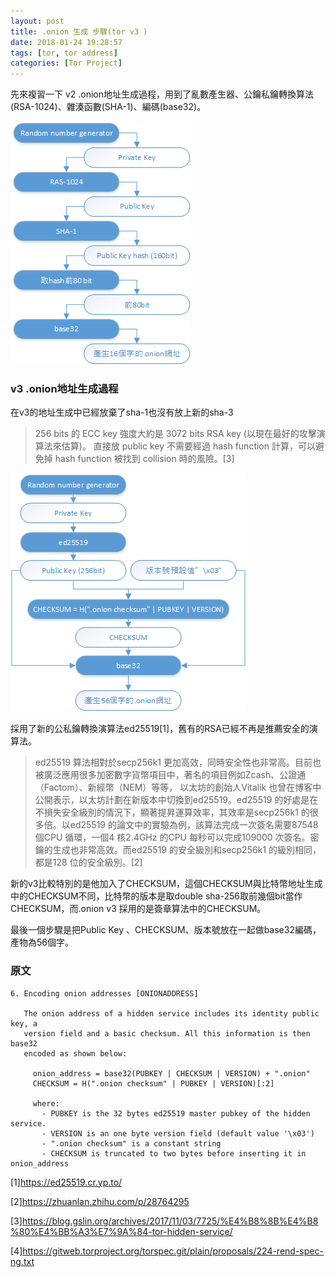 ```yaml
---
layout: post
title: .onion 生成 步驟(tor v3 )
date: 2018-01-24 19:28:57
tags: [tor, tor address]
categories: [Tor Project]
---
```


先來複習一下 v2 .onion地址生成過程，用到了亂數產生器、公鑰私鑰轉換算法(RSA-1024)、雜湊函數(SHA-1)、編碼(base32)。

![v2 .onion地址生成過程](/image/tor14.png)

### v3 .onion地址生成過程

在v3的地址生成中已經放棄了sha-1也沒有放上新的sha-3

> 256 bits 的 ECC key 強度大約是 3072 bits RSA key (以現在最好的攻擊演算法來估算)。
> 直接放 public key 不需要經過 hash function 計算，可以避免掉 hash function 被找到 collision 時的風險。[3]

<!-- more --> 

![v3 .onion地址生成過程](/image/tor16.png)

採用了新的公私鑰轉換演算法ed25519[1]，舊有的RSA已經不再是推薦安全的演算法。

>ed25519 算法相對於secp256k1 更加高效，同時安全性也非常高。目前也被廣泛應用很多加密數字貨幣項目中，著名的項目例如Zcash、公證通（Factom）、新經幣（NEM）等等， 以太坊的創始人Vitalik 也曾在博客中公開表示，以太坊計劃在新版本中切換到ed25519。ed25519 的好處是在不損失安全級別的情況下，顯著提昇運算效率，其效率是secp256k1 的很多倍。以ed25519 的論文中的實驗為例，該算法完成一次簽名需要87548 個CPU 循環，一個4 核2.4GHz 的CPU 每秒可以完成109000 次簽名。密鑰的生成也非常高效。而ed25519 的安全級別和secp256k1 的級別相同，都是128 位的安全級別。[2]

新的v3比較特別的是他加入了CHECKSUM，這個CHECKSUM與比特幣地址生成中的CHECKSUM不同，比特幣的版本是取double sha-256取前幾個bit當作CHECKSUM，而.onion v3 採用的是簽章算法中的CHECKSUM。

最後一個步驟是把Public Key 、CHECKSUM、版本號放在一起做base32編碼，產物為56個字。

### 原文

```
6. Encoding onion addresses [ONIONADDRESS]

   The onion address of a hidden service includes its identity public key, a
   version field and a basic checksum. All this information is then base32
   encoded as shown below:

     onion_address = base32(PUBKEY | CHECKSUM | VERSION) + ".onion"
     CHECKSUM = H(".onion checksum" | PUBKEY | VERSION)[:2]

     where:
       - PUBKEY is the 32 bytes ed25519 master pubkey of the hidden service.
       - VERSION is an one byte version field (default value '\x03')
       - ".onion checksum" is a constant string
       - CHECKSUM is truncated to two bytes before inserting it in onion_address
```

[1]https://ed25519.cr.yp.to/

[2]https://zhuanlan.zhihu.com/p/28764295

[3]https://blog.gslin.org/archives/2017/11/03/7725/%E4%B8%8B%E4%B8%80%E4%BB%A3%E7%9A%84-tor-hidden-service/

[4]https://gitweb.torproject.org/torspec.git/plain/proposals/224-rend-spec-ng.txt
